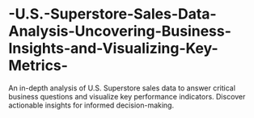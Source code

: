 # -U.S.-Superstore-Sales-Data-Analysis-Uncovering-Business-Insights-and-Visualizing-Key-Metrics-
An in-depth analysis of U.S. Superstore sales data to answer critical business questions and visualize key performance indicators. Discover actionable insights for informed decision-making.
